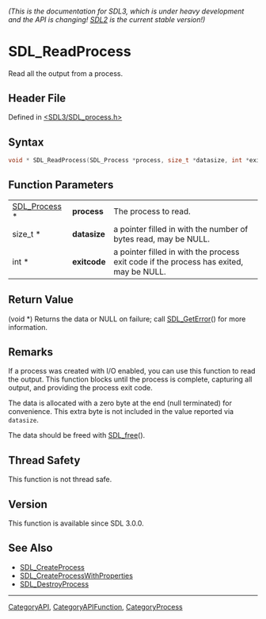 ###### (This is the documentation for SDL3, which is under heavy development and the API is changing! [SDL2](https://wiki.libsdl.org/SDL2/) is the current stable version!)
# SDL_ReadProcess

Read all the output from a process.

## Header File

Defined in [<SDL3/SDL_process.h>](https://github.com/libsdl-org/SDL/blob/main/include/SDL3/SDL_process.h)

## Syntax

```c
void * SDL_ReadProcess(SDL_Process *process, size_t *datasize, int *exitcode);
```

## Function Parameters

|                              |              |                                                                                        |
| ---------------------------- | ------------ | -------------------------------------------------------------------------------------- |
| [SDL_Process](SDL_Process) * | **process**  | The process to read.                                                                   |
| size_t *                     | **datasize** | a pointer filled in with the number of bytes read, may be NULL.                        |
| int *                        | **exitcode** | a pointer filled in with the process exit code if the process has exited, may be NULL. |

## Return Value

(void *) Returns the data or NULL on failure; call
[SDL_GetError](SDL_GetError)() for more information.

## Remarks

If a process was created with I/O enabled, you can use this function to
read the output. This function blocks until the process is complete,
capturing all output, and providing the process exit code.

The data is allocated with a zero byte at the end (null terminated) for
convenience. This extra byte is not included in the value reported via
`datasize`.

The data should be freed with [SDL_free](SDL_free)().

## Thread Safety

This function is not thread safe.

## Version

This function is available since SDL 3.0.0.

## See Also

- [SDL_CreateProcess](SDL_CreateProcess)
- [SDL_CreateProcessWithProperties](SDL_CreateProcessWithProperties)
- [SDL_DestroyProcess](SDL_DestroyProcess)

----
[CategoryAPI](CategoryAPI), [CategoryAPIFunction](CategoryAPIFunction), [CategoryProcess](CategoryProcess)

